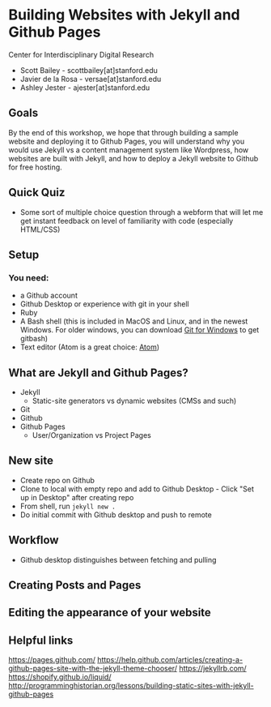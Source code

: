 # Building Websites with Jekyll and Github Pages

Center for Interdisciplinary Digital Research

- Scott Bailey - scottbailey[at]stanford.edu
- Javier de la Rosa - versae[at]stanford.edu
- Ashley Jester - ajester[at]stanford.edu

## Goals

By the end of this workshop, we hope that through building a sample website and deploying it to Github Pages, you will understand why you would use Jekyll vs a content management system like Wordpress, how websites are built with Jekyll, and how to deploy a Jekyll website to Github for free hosting. 

## Quick Quiz
- Some sort of multiple choice question through a webform that will let me get instant feedback on level of familiarity with code (especially HTML/CSS)

## Setup

### You need:
- a Github account
- Github Desktop or experience with git in your shell
- Ruby
- A Bash shell (this is included in MacOS and Linux, and in the newest Windows. For older windows, you can download [Git for Windows](https://git-for-windows.github.io/) to get gitbash)
- Text editor (Atom is a great choice: [Atom](https://atom.io/))


## What are Jekyll and Github Pages?
- Jekyll
  - Static-site generators vs dynamic websites (CMSs and such)
- Git
- Github
- Github Pages
  - User/Organization vs Project Pages

## New site
- Create repo on Github
- Clone to local with empty repo and add to Github Desktop - Click "Set up in Desktop" after creating repo
- From shell, run `jekyll new .`
- Do initial commit with Github desktop and push to remote


## Workflow
- Github desktop distinguishes between fetching and pulling

## Creating Posts and Pages

## Editing the appearance of your website


## Helpful links
https://pages.github.com/
https://help.github.com/articles/creating-a-github-pages-site-with-the-jekyll-theme-chooser/
https://jekyllrb.com/
https://shopify.github.io/liquid/
http://programminghistorian.org/lessons/building-static-sites-with-jekyll-github-pages
